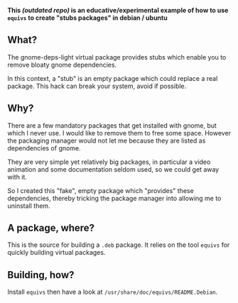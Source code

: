 **This *(outdated repo)* is an educative/experimental example of how to use `equivs` to create "stubs packages" in debian / ubuntu**

## What?

The gnome-deps-light virtual package provides stubs which enable you to remove bloaty gnome dependencies.

In this context, a "stub" is an empty package which could replace a real package. This hack can break your system, avoid if possible.

## Why?

There are a few mandatory packages that get installed with gnome, but which I never use. I would like to remove them to free some space. However the packaging manager would not let me because they are listed as dependencies of gnome. 

They are very simple yet relatively big packages, in particular a video animation and some documentation seldom used, so we could get away with it.

So I created this "fake", empty package which "provides" these dependencies, thereby tricking the package manager into allowing me to uninstall them.

## A package, where?

This is the source for building a `.deb` package.
It relies on the tool `equivs` for quickly building virtual packages. 

## Building, how?

Install `equivs` then have a look at `/usr/share/doc/equivs/README.Debian`.

